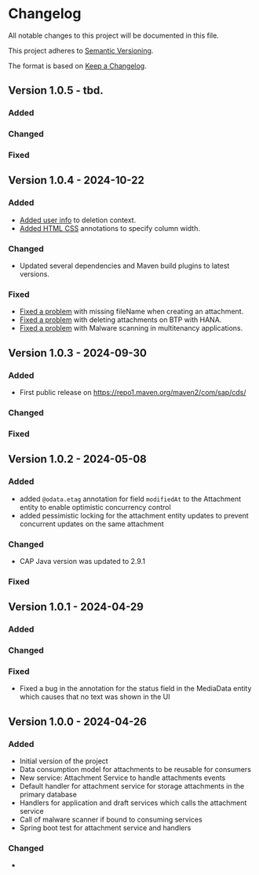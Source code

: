 # Changelog

All notable changes to this project will be documented in this file.

This project adheres to [Semantic Versioning](http://semver.org/).

The format is based on [Keep a Changelog](http://keepachangelog.com/).

## Version 1.0.5 - tbd.

### Added

### Changed

### Fixed

## Version 1.0.4 - 2024-10-22

### Added

- [Added user info](https://github.com/cap-java/cds-feature-attachments/pull/217) to deletion context.
- [Added HTML CSS](https://github.com/cap-java/cds-feature-attachments/pull/248) annotations to specify column width.

### Changed

- Updated several dependencies and Maven build plugins to latest versions.

### Fixed

- [Fixed a problem](https://github.com/cap-java/cds-feature-attachments/pull/232) with missing fileName when creating an attachment.
- [Fixed a problem](https://github.com/cap-java/cds-feature-attachments/pull/239) with deleting attachments on BTP with HANA.
- [Fixed a problem](https://github.com/cap-java/cds-feature-attachments/pull/246) with Malware scanning in multitenancy applications.

## Version 1.0.3 - 2024-09-30

### Added

- First public release on https://repo1.maven.org/maven2/com/sap/cds/

### Changed

### Fixed

## Version 1.0.2 - 2024-05-08

### Added

- added `@odata.etag` annotation for field `modifiedAt` to the Attachment entity to enable optimistic concurrency control
- added pessimistic locking for the attachment entity updates to prevent concurrent updates on the same attachment

### Changed

- CAP Java version was updated to 2.9.1

### Fixed

## Version 1.0.1 - 2024-04-29

### Added

### Changed

### Fixed

- Fixed a bug in the annotation for the status field in the MediaData entity which causes that no text was shown in the
  UI

## Version 1.0.0 - 2024-04-26

### Added

- Initial version of the project
- Data consumption model for attachments to be reusable for consumers
- New service: Attachment Service to handle attachments events
- Default handler for attachment service for storage attachments in the primary database
- Handlers for application and draft services which calls the attachment service
- Call of malware scanner if bound to consuming services
- Spring boot test for attachment service and handlers

### Changed

-
